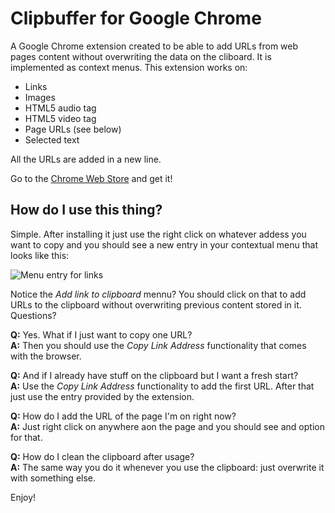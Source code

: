 Clipbuffer for Google Chrome
============================

A Google Chrome extension created to be able to add URLs from web pages content
without overwriting the data on the cliboard. It is implemented as context
menus. This extension works on:

* Links
* Images
* HTML5 audio tag
* HTML5 video tag
* Page URLs (see below)
* Selected text

All the URLs are added in a new line.

Go to the [Chrome Web Store](https://chrome.google.com/webstore/detail/kaljanbaemmkahepmddieipmafapobdb "Clipbuffer at Chrome Web Store") and get it!

## How do I use this thing?

Simple. After installing it just use the right click on whatever addess you want
to copy and you should see a new entry in your contextual menu that looks like
this:

![Menu entry for links](https://dl.dropbox.com/u/5226030/Clipbuffer/linkMenu.png "Menu entry for links")

Notice the _Add link to clipboard_ mennu? You should click on that to add URLs
to the clipboard without overwriting previous content stored in it. Questions?

**Q:** Yes. What if I just want to copy one URL?  
**A:** Then you should use the _Copy Link Address_ functionality that comes with the browser.

**Q:** And if I already have stuff on the clipboard but I want a fresh start?  
**A:** Use the _Copy Link Address_ functionality to add the first URL. After that just use
the entry provided by the extension.

**Q:** How do I add the URL of the page I'm on right now?  
**A:** Just right click on anywhere aon the page and you should see and option for that.

**Q:** How do I clean the clipboard after usage?  
**A:** The same way you do it whenever you use the clipboard: just overwrite it with
something else.

Enjoy!
